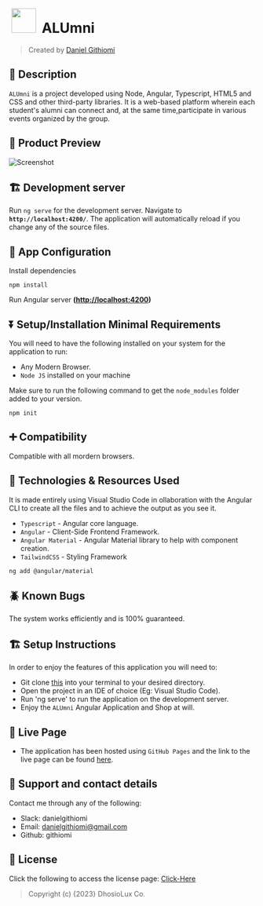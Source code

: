 # <a href="https://github.com/githiomi/ALUmni.git" target="_blank"><img style="margin: 0px 5px" src="./assets/images/ALUmni_logo.png" height="50" /></a> ALUmni

> Created by [Daniel Githiomi](https://www.github.com/githiomi) </a>

## 🚧 Description

`ALUmni` is a project developed using Node, Angular, Typescript, HTML5 and CSS and other third-party libraries. It is a web-based platform wherein each student's alumni can connect and, at the same time,participate in various events organized by the group.

## 👀 Product Preview

![Screenshot](./assets/images/Screenshot.png)

## 🏗️ Development server

Run `ng serve` for the development server. Navigate to __`http://localhost:4200/`__. The application will automatically reload if you change any of the source files.

## 🏁 App Configuration

Install dependencies

```` (nodejs)
npm install
````

Run Angular server __(<http://localhost:4200>)__

## ⏬ Setup/Installation Minimal Requirements

You will need to have the following installed on your system for the application to run:

* Any Modern Browser.
* `Node JS` installed on your machine

Make sure to run the following command to get the `node_modules` folder added to your version.

```(nodejs)
npm init
```

## ➕ Compatibility

Compatible with all mordern browsers.

## 🤖 Technologies & Resources Used

It is made entirely using Visual Studio Code in ollaboration with the Angular CLI to create all the files and to achieve the output as you see it.

* `Typescript` - Angular core language.
* `Angular` - Client-Side Frontend Framework.
* `Angular Material` - Angular Material library to help with component creation.
* `TailwindCSS` - Styling Framework

```(nodejs)
ng add @angular/material
```

## 🪲 Known Bugs

The system works efficiently and is 100% guaranteed.

## 🏗️ Setup Instructions

In order to enjoy the features of this application you will need to:

* Git clone [this](https://github.com/githiomi/ALUmni) into your terminal to your
  desired directory.
* Open the project in an IDE of choice (Eg: Visual Studio Code).
* Run 'ng serve' to run the application on the development server.
* Enjoy the `ALUmni` Angular Application and Shop at will.

## 🦾 Live Page

* The application has been hosted using `GitHub Pages` and the link to the live page can be found [here](https://githiomi.github.io/ALUmni).

## 📧 Support and contact details

Contact me through any of the following:

* Slack: danielgithiomi
* Email: <danielgithiomi@gmail.com>
* Github: githiomi

## 📃 License

Click the following to access the license
page: [Click-Here](https://githiomi.github.io/Privacy-Policy/)

> Copyright (c) {2023} DhosioLux Co.
